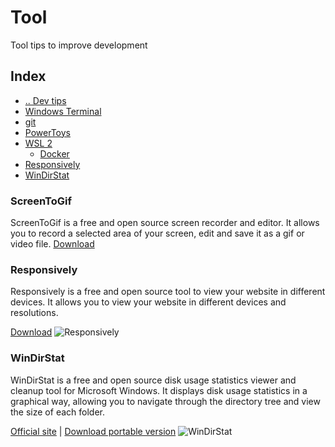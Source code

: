 # Tool
Tool tips to improve development



## Index
- [.. Dev tips](/README.md)
- [Windows Terminal](/Tools/WindowsTerminal.md)
- [git](/Tools/Git.md)
- [PowerToys](/Tools/PowerToys.md)
- [WSL 2](/Tools/wsl2.md)
  - [Docker](/Tools/wsl2-docker.md)
- [Responsively](#tool-Responsively)
- [WinDirStat](#tool-WinDirStat)


### ScreenToGif <a name="tool-ScreenToGif"></a>
ScreenToGif is a free and open source screen recorder and editor. It allows you to record a selected area of your screen, edit and save it as a gif or video file.
[Download](https://www.screentogif.com/)


### Responsively <a name="tool-Responsively"></a>
Responsively is a free and open source tool to view your website in different devices. It allows you to view your website in different devices and resolutions.

[Download](https://responsively.app/)
![Responsively](https://responsively.app/assets/img/screenshot.png "Responsively")


### WinDirStat <a name="tool-WinDirStat"></a>
WinDirStat is a free and open source disk usage statistics viewer and cleanup tool for Microsoft Windows. It displays disk usage statistics in a graphical way, allowing you to navigate through the directory tree and view the size of each folder.

[Official site](https://windirstat.net/) | [Download portable version](https://en.softonic.com/download/windirstat-portable/windows/post-download)
![WinDirStat](https://upload.wikimedia.org/wikipedia/commons/thumb/7/72/Windirstat.png/1280px-Windirstat.png "WinDirStat")
